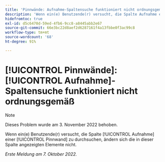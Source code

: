 ```yaml
---
title: 'Pinnwände: Aufnahme-Spaltensuche funktioniert nicht ordnungsgemäß '
description: 'Wenn ein(e) Benutzende(r) versucht, die Spalte Aufnahme einer Pinnwand zu durchsuchen, ändern sich die in dieser Spalte angezeigten Elemente nicht. '
hidefromtoc: true
exl-id: d5c6470d-59ed-4fb6-9cc8-a8445abb2e67
source-git-commit: 66e3bc22d8aef2d6287161f4a13fbbe0f3ac99c8
workflow-type: tm+mt
source-wordcount: '68'
ht-degree: 91%

---
```


# [!UICONTROL Pinnwände]: [!UICONTROL Aufnahme]-Spaltensuche funktioniert nicht ordnungsgemäß

>[!NOTE]
>
>Dieses Problem wurde am 3. November 2022 behoben.

Wenn ein(e) Benutzende(r) versucht, die Spalte [!UICONTROL Aufnahme] einer [!UICONTROL Pinnwand] zu durchsuchen, ändern sich die in dieser Spalte angezeigten Elemente nicht.

_Erste Meldung am 7. Oktober 2022._
